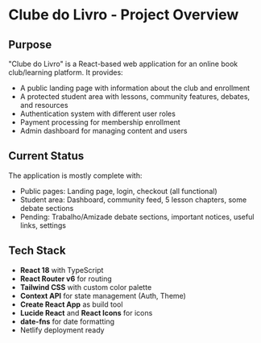 # Clube do Livro - Project Overview

## Purpose
"Clube do Livro" is a React-based web application for an online book club/learning platform. It provides:
- A public landing page with information about the club and enrollment
- A protected student area with lessons, community features, debates, and resources
- Authentication system with different user roles
- Payment processing for membership enrollment
- Admin dashboard for managing content and users

## Current Status
The application is mostly complete with:
- Public pages: Landing page, login, checkout (all functional)
- Student area: Dashboard, community feed, 5 lesson chapters, some debate sections
- Pending: Trabalho/Amizade debate sections, important notices, useful links, settings

## Tech Stack
- **React 18** with TypeScript
- **React Router v6** for routing
- **Tailwind CSS** with custom color palette
- **Context API** for state management (Auth, Theme)
- **Create React App** as build tool
- **Lucide React** and **React Icons** for icons
- **date-fns** for date formatting
- Netlify deployment ready